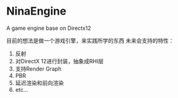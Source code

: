 # NinaEngine
A game engine base on Directx12

目前的想法是做一个游戏引擎，来实践所学的东西
未来会支持的特性：
1. 反射
2. 对DirectX 12进行封装，抽象成RHI层
3. 支持Render Graph
4. PBR
5. 延迟渲染和前向渲染
6. etc...
